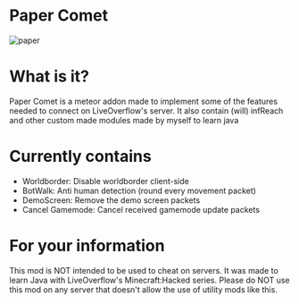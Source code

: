 # Paper Comet

![paper](https://user-images.githubusercontent.com/74014262/236185252-e472d886-823d-4627-be73-801599ebbaaa.png)

# What is it?

Paper Comet is a meteor addon made to implement some of the features needed to connect on LiveOverflow's server. It also contain (will) infReach and other custom made modules made by myself to learn java

# Currently contains

- Worldborder: Disable worldborder client-side
- BotWalk: Anti human detection (round every movement packet)
- DemoScreen: Remove the demo screen packets
- Cancel Gamemode: Cancel received gamemode update packets

# For your information

This mod is NOT intended to be used to cheat on servers. It was made to learn Java with LiveOverflow's Minecraft:Hacked series. Please do NOT use this mod on any server that doesn't allow the use of utility mods like this.
